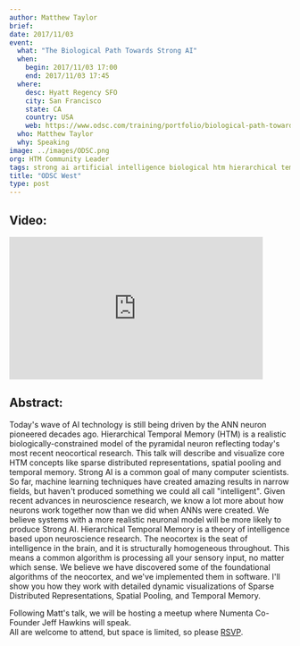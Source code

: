 ```yaml
---
author: Matthew Taylor
brief:
date: 2017/11/03
event:
  what: "The Biological Path Towards Strong AI"
  when:
    begin: 2017/11/03 17:00
    end: 2017/11/03 17:45
  where:
    desc: Hyatt Regency SFO
    city: San Francisco
    state: CA
    country: USA
    web: https://www.odsc.com/training/portfolio/biological-path-towards-strong-ai
  who: Matthew Taylor
  why: Speaking
image: ../images/ODSC.png
org: HTM Community Leader
tags: strong ai artificial intelligence biological htm hierarchical temporal memory computing strangeloop brain
title: "ODSC West"
type: post
---
```

## Video:

<iframe width="453.6" height="255.15" src="https://www.youtube.com/embed/odj7z0-Sa9o" frameborder="0" gesture="media" allow="encrypted-media" allowfullscreen></iframe>

## Abstract:

Today's wave of AI technology is still being driven by the ANN neuron pioneered
decades ago. Hierarchical Temporal Memory (HTM) is a realistic
biologically-constrained model of the pyramidal neuron reflecting today's most
recent neocortical research. This talk will describe and visualize core HTM
concepts like sparse distributed representations, spatial pooling and temporal
memory. Strong AI is a common goal of many computer scientists. So far, machine
learning techniques have created amazing results in narrow fields, but haven't
produced something we could all call "intelligent". Given recent advances in
neuroscience research, we know a lot more about how neurons work together now
than we did when ANNs were created. We believe systems with a more realistic
neuronal model will be more likely to produce Strong AI. Hierarchical Temporal
Memory is a theory of intelligence based upon neuroscience research. The
neocortex is the seat of intelligence in the brain, and it is structurally
homogeneous throughout. This means a common algorithm is processing all your
sensory input, no matter which sense. We believe we have discovered some of the
foundational algorithms of the neocortex, and we've implemented them in
software. I'll show you how they work with detailed dynamic visualizations of
Sparse Distributed Representations, Spatial Pooling, and Temporal Memory.

Following Matt's talk, we will be hosting a meetup where Numenta Co-Founder Jeff Hawkins will speak.  
All are welcome to attend, but space is limited, so please [RSVP](https://www.meetup.com/numenta/events/243501858/).
